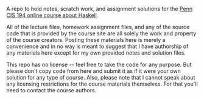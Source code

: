 A repo to hold notes, scratch work, and assignment solutions for the [Penn CIS 194 online course about Haskell](http://www.seas.upenn.edu/~cis194/spring13/lectures.html).

All of the lecture files, homework assignment files, and any of the source code that is provided by the course site are all solely the work and property of the course creators. Posting these materials here is merely a convenience and in no way is meant to suggest that I have authorship of any materials here except for my own provided notes and solution files. 

This repo has no license -- feel free to take the code for any purpose. But please don't copy code from here and submit it as if it were your own solution for any type of course. Also, please note that I cannot speak about any licensing restrictions for the course materials themselves. For that you'll need to contact the course authors.